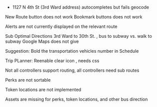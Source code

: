 - 1127 N 4th St (3rd Ward address) autocompletes but fails geocode

New Route button does not work 
Bookmark buttons does not work 

Alerts are not currently displayed on the relevant route 

Sub Optimal Directions 
3rd Ward to 30th St. , bus to subway vs. walk to subway 
	Google Maps does not give 

Suggestion: Bold the transportation vehicles number in Schedule

Trip PLanner:
Reenable clear icon , needs css

Not all controllers support routing, all controllers need sub routes

Perks are not sortable

Token locations are not implemented

Assets are missing for perks, token locations, and other bus direction